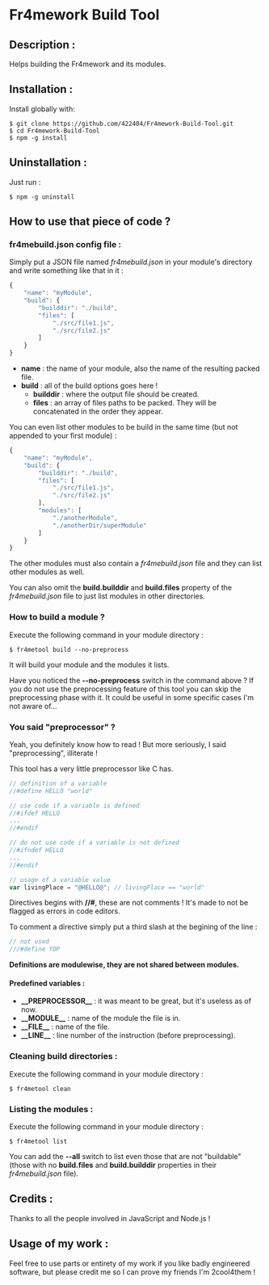 # Fr4mework Build Tool
## Description :
Helps building the Fr4mework and its modules.

## Installation :
Install globally with:
```
$ git clone https://github.com/422404/Fr4mework-Build-Tool.git
$ cd Fr4mework-Build-Tool
$ npm -g install
```

## Uninstallation :
Just run :
```
$ npm -g uninstall
```

## How to use that piece of code ?
### fr4mebuild.json config file :
Simply put a JSON file named *fr4mebuild.json* in your module's directory and write something like that in it :
```javascript
{
    "name": "myModule",
    "build": {
        "builddir": "./build",
        "files": [
            "./src/file1.js",
            "./src/file2.js"
        ]
    }
}
```

* **name** : the name of your module, also the name of the resulting packed file.
* **build** : all of the build options goes here !
  * **builddir** : where the output file should be created.
  * **files** : an array of files paths to be packed. They will be concatenated in the order they appear.

You can even list other modules to be build in the same time (but not appended to your first module) :
```javascript
{
    "name": "myModule",
    "build": {
        "builddir": "./build",
        "files": [
            "./src/file1.js",
            "./src/file2.js"
        ],
        "modules": [
            "./anotherModule",
            "./anotherDir/superModule"
        ]
    }
}
```
The other modules must also contain a *fr4mebuild.json* file and they can list other modules as well.

You can also omit the **build.builddir** and **build.files** property of the *fr4mebuild.json* file to just list modules in other directories.

### How to build a module ?
Execute the following command in your module directory :
```
$ fr4metool build --no-preprocess
```
It will build your module and the modules it lists.

Have you noticed the **--no-preprocess** switch in the command above ?
If you do not use the preprocessing feature of this tool you can skip the preprocessing phase with it. It could be useful in some specific cases I'm not aware of...

### You said "preprocessor" ?
Yeah, you definitely know how to read !
But more seriously, I said "preprocessing", illiterate !

This tool has a very little preprocessor like C has.
```javascript
// definition of a variable
//#define HELLO "world"

// use code if a variable is defined
//#ifdef HELLO
...
//#endif

// do not use code if a variable is not defined
//#ifndef HELLO
...
//#endif

// usage of a variable value
var livingPlace = "@HELLO@"; // livingPlace == "world"
```
Directives begins with **//#**, these are not comments ! It's made to not be flagged as errors in code editors.

To comment a directive simply put a third slash at the begining of the line :
```javascript
// not used
///#define YOP
```

**Definitions are modulewise, they are not shared between modules.**

#### Predefined variables :
* **\_\_PREPROCESSOR\_\_** : it was meant to be great, but it's useless as of now.
* **\_\_MODULE\_\_** : name of the module the file is in.
* **\_\_FILE\_\_** : name of the file.
* **\_\_LINE\_\_** : line number of the instruction (before preprocessing).

### Cleaning build directories :
Execute the following command in your module directory :
```
$ fr4metool clean
```

### Listing the modules :
Execute the following command in your module directory :
```
$ fr4metool list
```

You can add the **--all** switch to list even those that are not "buildable" (those with no **build.files** and **build.builddir** properties in their *fr4mebuild.json* file).

## Credits :
Thanks to all the people involved in JavaScript and Node.js !

## Usage of my work :
Feel free to use parts or entirety of my work if you like badly engineered software, but please credit me so I can prove my friends I'm 2cool4them !